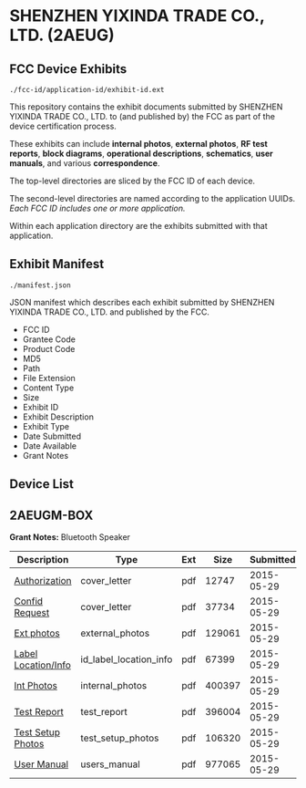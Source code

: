 # SHENZHEN YIXINDA TRADE CO., LTD. (2AEUG)
## FCC Device Exhibits

```
./fcc-id/application-id/exhibit-id.ext
```

This repository contains the exhibit documents submitted by SHENZHEN YIXINDA TRADE CO., LTD. to (and published by) the FCC as part of the device certification process.

These exhibits can include **internal photos**, **external photos**, **RF test reports**, **block diagrams**, **operational descriptions**, **schematics**, **user manuals**, and various **correspondence**.

The top-level directories are sliced by the FCC ID of each device.

The second-level directories are named according to the application UUIDs. *Each FCC ID includes one or more application.*

Within each application directory are the exhibits submitted with that application. 

## Exhibit Manifest

```
./manifest.json
```

JSON manifest which describes each exhibit submitted by SHENZHEN YIXINDA TRADE CO., LTD. and published by the FCC.

- FCC ID
- Grantee Code
- Product Code
- MD5
- Path
- File Extension
- Content Type
- Size
- Exhibit ID
- Exhibit Description
- Exhibit Type
- Date Submitted
- Date Available
- Grant Notes

## Device List
## 2AEUGM-BOX
**Grant Notes:** Bluetooth Speaker

| Description | Type | Ext | Size | Submitted | Available |
| ----------- | ---- | --- | ---- | --------- | --------- |
| [Authorization](2AEUGM-BOX/8090f5b898d103416a7718e4d095a65b/2630008.pdf) | cover_letter | pdf | 12747 | 2015-05-29 | 2015-05-29 |
| [Confid Request](2AEUGM-BOX/8090f5b898d103416a7718e4d095a65b/2630009.pdf) | cover_letter | pdf | 37734 | 2015-05-29 | 2015-05-29 |
| [Ext photos](2AEUGM-BOX/8090f5b898d103416a7718e4d095a65b/2630010.pdf) | external_photos | pdf | 129061 | 2015-05-29 | 2015-05-29 |
| [Label Location/Info](2AEUGM-BOX/8090f5b898d103416a7718e4d095a65b/2630012.pdf) | id_label_location_info | pdf | 67399 | 2015-05-29 | 2015-05-29 |
| [Int Photos](2AEUGM-BOX/8090f5b898d103416a7718e4d095a65b/2630011.pdf) | internal_photos | pdf | 400397 | 2015-05-29 | 2015-05-29 |
| [Test Report](2AEUGM-BOX/8090f5b898d103416a7718e4d095a65b/2630015.pdf) | test_report | pdf | 396004 | 2015-05-29 | 2015-05-29 |
| [Test Setup Photos](2AEUGM-BOX/8090f5b898d103416a7718e4d095a65b/2630013.pdf) | test_setup_photos | pdf | 106320 | 2015-05-29 | 2015-05-29 |
| [User Manual](2AEUGM-BOX/8090f5b898d103416a7718e4d095a65b/2630014.pdf) | users_manual | pdf | 977065 | 2015-05-29 | 2015-05-29 |
